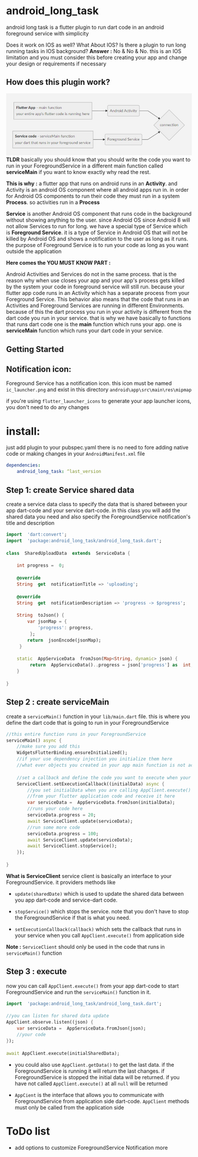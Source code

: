 # android_long_task

android long task is a flutter plugin to run dart code in an android foreground service with simplicity

Does it work on IOS as well?
What About IOS?
Is there a plugin to run long running tasks in IOS background?
**Answer :**
No & No & No. this is an IOS limitation and you must consider this before creating your app and change your design or requirements if necessary

  ## How does this plugin work?
![screenshot 1](diagram.jpg?raw=true "diagram")
**TLDR**
basically you should know that you should write the code you want to run in your ForegroundService in a different main function called **serviceMain**
if you want to know exactly why read the rest.


**This is why :**
a flutter app that runs on android runs in an **Activity**. and Activity is an android OS component where all android apps run in.  in order for Android OS components to run their code they must run in  a system **Process**.  so activities run in a **Process**

**Service** is another Android OS component that runs code in the background without showing anything to the user.  since Android OS since Android 8 will not allow Services to run for long. we have a special type of Service which is **Foreground Service**. it is a type of Service in Android OS that will not be killed by Android OS and shows a notification to the user as long as it runs. the purpose of Foreground Service is to run your code as long as you want outside the application

**Here comes the YOU MUST KNOW PART :**

Android Activities and Services do not in the same process. that is the reason why when use closes your app and your app's process gets killed by the system your code in foreground service will still run. because your flutter app code runs in an Activity which has a separate process from your Foreground Service. This behavior also means that the code that runs in an Activities and Foreground Services are running in different Environments. because of this the dart process you run in your activity is different from the dart code you run in your service. that is why we have basically to functions that runs dart code one is the **main** function which runs your app. one is **serviceMain** function which runs your dart code in your service.


## Getting Started

## Notification icon:
Foreground Service has a notification icon. this icon must be named `ic_launcher.png` and exist in this directory `android\app\src\main\res\mipmap`

if you're using `flutter_launcher_icons` to generate your app launcher icons, you don't need to do any changes

# install:
just add plugin to your pubspec.yaml
there is no need to fore adding native code or making changes in your `AndroidManifest.xml` file

```yaml
dependencies:
	android_long_task: ^last_version
```

## Step 1: create Service shared data
create a service data class to specify the data that is shared between your app dart-code and your service dart-code. in this class you  will add the shared data you need and also specify the ForegroundService notification's title and description

```dart
import  'dart:convert';
import  'package:android_long_task/android_long_task.dart';

class  SharedUploadData  extends  ServiceData {

    int progress =  0;

    @override
    String  get  notificationTitle => 'uploading';

    @override
    String  get  notificationDescription => 'progress -> $progress';

    String  toJson() {
        var jsonMap = {
            'progress': progress,
         };
        return  jsonEncode(jsonMap);
     }

    static  AppServiceData  fromJson(Map<String, dynamic> json) {
         return  AppServiceData()..progress = json['progress'] as  int;
    }

}
```

## Step 2 : create serviceMain

create a `serviceMain()` function in your `lib/main.dart` file. this is where you define the dart code that is going to run in your ForegroundService

```dart
//this entire function runs in your ForegroundService
serviceMain() async {
	//make sure you add this
	WidgetsFlutterBinding.ensureInitialized();
	//if your use dependency injection you initialize them here
	//what ever objects you created in your app main function is not accessible here

	//set a callback and define the code you want to execute when your ForegroundService runs
	ServiceClient.setExecutionCallback((initialData) async {
		//you set initialData when you are calling AppClient.execute()
		//from your flutter application code and receive it here
		var serviceData =  AppServiceData.fromJson(initialData);
		//runs your code here
		serviceData.progress = 20;
		await ServiceClient.update(serviceData);
		//run some more code
		serviceData.progress = 100;
		await ServiceClient.update(serviceData);
		await ServiceClient.stopService();
	});

}
```

**What is ServiceClient**
service client is basically an interface to your ForegroundService. it providers methods like
* `update(sharedDate)` which is used to update the shared data between you app dart-code and service-dart code.

* `stopService()` which stops the service. note that you don't have to stop the ForegroundService if that is what you need.

* `setExecutionCallback(callback)` which sets the callback that runs in your service when you call `AppClient.execute()` from application side

**Note :** `ServiceClient` should only be used in the code that runs in `serviceMain()` function

## Step 3 : execute

now you can call `AppClient.execute()` from your app dart-code to start ForegroundService and run the `serviceMain()` function in it.

```dart
import  'package:android_long_task/android_long_task.dart';

//you can listen for shared data update
AppClient.observe.listen((json) {
	var serviceData =  AppServiceData.fromJson(json);
	//your code
});

await AppClient.execute(initialSharedData);

```
* you could also use `AppClient.getData()` to get the last data. if the ForegroundService is running it will return the last changes. if ForegroundService is stopped the initial data will be returned. if you have not called `AppClient.execute()` at all `null` will be returned

* `AppCient` is the interface that allows you to communicate with ForegroundService from application side dart-code. `AppClient` methods must only be called from the application side

# ToDo list

* add options to customize ForegroundService Notification more

